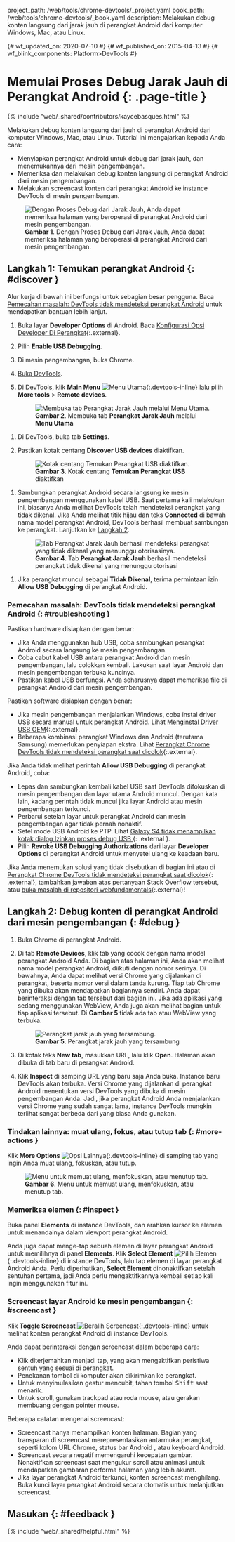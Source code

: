 project_path: /web/tools/chrome-devtools/_project.yaml
book_path: /web/tools/chrome-devtools/_book.yaml
description: Melakukan debug konten langsung dari jarak jauh di perangkat Android dari komputer Windows, Mac, atau Linux.

{# wf_updated_on: 2020-07-10 #}
{# wf_published_on: 2015-04-13 #}
{# wf_blink_components: Platform>DevTools #}

<style>
.devtools-inline {
  max-height: 1em;
  vertical-align: middle;
}
</style>

# Memulai Proses Debug Jarak Jauh di Perangkat Android {: .page-title }

{% include "web/_shared/contributors/kaycebasques.html" %}

Melakukan debug konten langsung dari jauh di perangkat Android dari komputer 
Windows, Mac, atau Linux. Tutorial ini mengajarkan kepada Anda cara:

* Menyiapkan perangkat Android untuk debug dari jarak jauh, dan menemukannya dari
  mesin pengembangan.
* Memeriksa dan melakukan debug konten langsung di perangkat Android dari mesin
  pengembangan.
* Melakukan screencast konten dari perangkat Android ke instance DevTools di
  mesin pengembangan.

<figure>
  <img src="imgs/remote-debugging.png"
       alt="Dengan Proses Debug dari Jarak Jauh, Anda dapat memeriksa halaman yang beroperasi di perangkat Android dari
            mesin pengembangan."/>
  <figcaption>
    <b>Gambar 1</b>. Dengan Proses Debug dari Jarak Jauh, Anda dapat memeriksa halaman yang beroperasi di perangkat Android
    dari mesin pengembangan.
  </figcaption>
</figure>

## Langkah 1: Temukan perangkat Android {: #discover }

Alur kerja di bawah ini berfungsi untuk sebagian besar pengguna. Baca [Pemecahan masalah: DevTools tidak mendeteksi
perangkat Android](#troubleshooting) untuk mendapatkan bantuan lebih lanjut.

1. Buka layar **Developer Options** di Android. Baca [Konfigurasi Opsi Developer
   Di Perangkat](https://developer.android.com/studio/debug/dev-options.html){:.external}.
1. Pilih **Enable USB Debugging**.
1. Di mesin pengembangan, buka Chrome.
1. [Buka DevTools](/web/tools/chrome-devtools/#open).
1. Di DevTools, klik **Main Menu** ![Menu Utama][main]{:.devtools-inline} 
   lalu pilih **More tools** > **Remote devices**. 

     <figure>
       <img src="imgs/open-remote-devices.png"
            alt="Membuka tab Perangkat Jarak Jauh melalui Menu Utama."/>
       <figcaption>
         <b>Gambar 2</b>. Membuka tab <b>Perangkat Jarak Jauh</b> melalui <b>Menu Utama</b>
       </figcaption>
     </figure>

[main]: /web/tools/chrome-devtools/images/three-dot.png
[open]: /web/tools/chrome-devtools/remote-debugging/imgs/open-remote-devices.png

1. Di DevTools, buka tab **Settings**.

1. Pastikan kotak centang **Discover USB devices** diaktifkan.

     <figure>
       <img src="imgs/discover-usb-devices.png" alt="Kotak centang Temukan Perangkat USB
           diaktifkan."/>
       <figcaption>
         <b>Gambar 3</b>. Kotak centang <b>Temukan Perangkat USB</b> diaktifkan
       </figcaption>
     </figure>

[discover]: /web/tools/chrome-devtools/remote-debugging/imgs/discover-usb-devices.png

1. Sambungkan perangkat Android secara langsung ke mesin pengembangan menggunakan kabel
   USB. Saat pertama kali melakukan ini, biasanya Anda melihat DevTools telah mendeteksi perangkat
   yang tidak dikenal. Jika Anda melihat titik hijau dan teks **Connected** di bawah nama model
   perangkat Android, DevTools berhasil membuat sambungan ke
   perangkat. Lanjutkan ke [Langkah 2](#debug).

     <figure>
       <img src="imgs/unknown-device.png" alt="Tab Perangkat Jarak Jauh berhasil mendeteksi
           perangkat yang tidak dikenal yang menunggu otorisasinya."/>
       <figcaption>
         <b>Gambar 4</b>. Tab <b>Perangkat Jarak Jauh</b> berhasil mendeteksi perangkat
         tidak dikenal yang menunggu otorisasi
       </figcaption>
     </figure>


[unknown]: /web/tools/chrome-devtools/remote-debugging/imgs/unknown-device.png

1. Jika perangkat muncul sebagai **Tidak Dikenal**, terima permintaan izin **Allow USB
   Debugging** di perangkat Android. 

### Pemecahan masalah: DevTools tidak mendeteksi perangkat Android {: #troubleshooting }

Pastikan hardware disiapkan dengan benar:

* Jika Anda menggunakan hub USB, coba sambungkan perangkat Android secara langsung ke
  mesin pengembangan.
* Coba cabut kabel USB antara perangkat Android dan mesin pengembangan,
  lalu colokkan kembali. Lakukan saat layar Android dan mesin pengembangan
  terbuka kuncinya.
* Pastikan kabel USB berfungsi. Anda seharusnya dapat memeriksa file di perangkat Android
  dari mesin pengembangan.

Pastikan software disiapkan dengan benar:

* Jika mesin pengembangan menjalankan Windows, coba instal driver USB secara manual untuk
  perangkat Android. Lihat [Menginstal Driver USB OEM][drivers]{:.external}.
* Beberapa kombinasi perangkat Windows dan Android (terutama Samsung) memerlukan penyiapan
  ekstra. Lihat [Perangkat Chrome DevTools tidak mendeteksi perangkat saat dicolok][SO]{:.external}.

Jika Anda tidak melihat perintah **Allow USB Debugging** di perangkat Android, coba:

* Lepas dan sambungkan kembali kabel USB saat DevTools difokuskan di
  mesin pengembangan dan layar utama Android muncul. Dengan kata lain,
  kadang perintah tidak muncul jika layar Android atau mesin pengembangan
  terkunci.
* Perbarui setelan layar untuk perangkat Android dan mesin
  pengembangan agar tidak pernah nonaktif.
* Setel mode USB Android ke PTP. Lihat [Galaxy S4 tidak menampilkan kotak dialog Izinkan proses debug USB
](https://android.stackexchange.com/questions/101933){: .external }.
* Pilih **Revoke USB Debugging Authorizations** dari layar **Developer Options** di
  perangkat Android untuk menyetel ulang ke keadaan baru.

Jika Anda menemukan solusi yang tidak disebutkan di bagian ini atau di [Perangkat Chrome DevTools
tidak mendeteksi perangkat saat dicolok][SO]{: .external}, tambahkan jawaban atas pertanyaan Stack
Overflow tersebut, atau [buka masalah di repositori webfundamentals][issue]{:.external}!

[drivers]: https://developer.android.com/tools/extras/oem-usb.html
[SO]: https://stackoverflow.com/questions/21925992
[issue]: https://github.com/google/webfundamentals/issues/new?title=[Remote%20Debugging]

## Langkah 2: Debug konten di perangkat Android dari mesin pengembangan {: #debug }

1. Buka Chrome di perangkat Android.
1. Di tab **Remote Devices**, klik tab yang cocok dengan nama model perangkat Android Anda.
   Di bagian atas halaman ini, Anda akan melihat nama model perangkat Android, diikuti dengan nomor
   serinya. Di bawahnya, Anda dapat melihat versi Chrome yang dijalankan di perangkat, beserta
  nomor versi  dalam tanda kurung. Tiap tab Chrome yang dibuka akan mendapatkan bagiannya sendiri. Anda dapat
   berinteraksi dengan tab tersebut dari bagian ini. Jika ada aplikasi yang sedang menggunakan WebView, Anda juga akan melihat
   bagian untuk tiap aplikasi tersebut. Di <b>Gambar 5</b> tidak ada tab atau WebView yang terbuka.

     <figure>
       <img src="imgs/connected-remote-device.png" alt="Perangkat jarak jauh yang tersambung."/>
       <figcaption>
         <b>Gambar 5</b>. Perangkat jarak jauh yang tersambung
       </figcaption>
     </figure>

1. Di kotak teks **New tab**, masukkan URL, lalu klik **Open**. Halaman akan dibuka
   di tab baru di perangkat Android.

1. Klik **Inspect** di samping URL yang baru saja Anda buka. Instance baru DevTools
   akan terbuka. Versi Chrome yang dijalankan di perangkat Android
   menentukan versi DevTools yang dibuka di mesin pengembangan Anda.
   Jadi, jika perangkat Android Anda menjalankan versi Chrome yang sudah sangat lama, instance
   DevTools mungkin terlihat sangat berbeda dari yang biasa Anda gunakan.

### Tindakan lainnya: muat ulang, fokus, atau tutup tab {: #more-actions }

Klik **More Options** ![Opsi Lainnya][more]{:.devtools-inline} di samping
tab yang ingin Anda muat ulang, fokuskan, atau tutup.

[more]: /web/tools/chrome-devtools/images/three-dot.png

<figure>
  <img src="imgs/reload.png" alt="Menu untuk memuat ulang, menfokuskan, atau menutup tab."/>
  <figcaption>
    <b>Gambar 6</b>. Menu untuk memuat ulang, menfokuskan, atau menutup tab.
  </figcaption>
</figure>

### Memeriksa elemen {: #inspect }

Buka panel **Elements** di instance DevTools, dan arahkan kursor ke
elemen untuk menandainya dalam viewport perangkat Android.

Anda juga dapat menge-tap sebuah elemen di layar perangkat Android untuk memilihnya di panel
**Elements**. Klik **Select Element** ![Pilih
Elemen][select]{:.devtools-inline} di instance DevTools, lalu tap
elemen di layar perangkat Android Anda. Perlu diperhatikan, **Select Element**
dinonaktifkan setelah sentuhan pertama, jadi Anda perlu mengaktifkannya kembali setiap kali
ingin menggunakan fitur ini.

[select]: imgs/select-element.png

### Screencast layar Android ke mesin pengembangan {: #screencast }

Klik **Toggle Screencast** ![Beralih Screencast][screencast]{:.devtools-inline}
untuk melihat konten perangkat Android di instance DevTools.

[screencast]: imgs/toggle-screencast.png

Anda dapat berinteraksi dengan screencast dalam beberapa cara:

* Klik diterjemahkan menjadi tap, yang akan mengaktifkan peristiwa sentuh yang sesuai di perangkat. 
* Penekanan tombol di komputer akan dikirimkan ke perangkat. 
* Untuk menyimulasikan gestur mencubit, tahan tombol <kbd>Shift</kbd> saat menarik. 
* Untuk scroll, gunakan trackpad atau roda mouse, atau gerakan membuang dengan
  pointer mouse.

Beberapa catatan mengenai screencast:

* Screencast hanya menampilkan konten halaman. Bagian yang transparan di screencast 
  merepresentasikan antarmuka perangkat, seperti kolom URL Chrome, status bar Android 
  , atau keyboard Android.
* Screencast secara negatif memengaruhi kecepatan gambar. Nonaktifkan screencast saat
  mengukur scroll atau animasi untuk mendapatkan gambaran performa halaman
  yang lebih akurat.
* Jika layar perangkat Android terkunci, konten screencast
  menghilang. Buka kunci layar perangkat Android secara otomatis untuk melanjutkan
  screencast.

## Masukan {: #feedback }

{% include "web/_shared/helpful.html" %}
